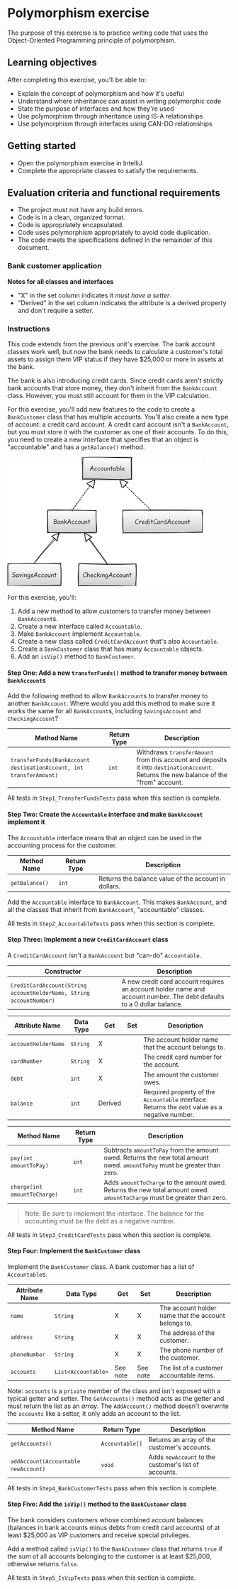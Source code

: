 # Polymorphism exercise

The purpose of this exercise is to practice writing code that uses the Object-Oriented Programming principle of polymorphism.

## Learning objectives

After completing this exercise, you'll be able to:

- Explain the concept of polymorphism and how it's useful
- Understand where inheritance can assist in writing polymorphic code
- State the purpose of interfaces and how they're used
- Use polymorphism through inheritance using IS-A relationships
- Use polymorphism through interfaces using CAN-DO relationships

## Getting started

- Open the polymorphism exercise in IntelliJ.
- Complete the appropriate classes to satisfy the requirements.

## Evaluation criteria and functional requirements

- The project must not have any build errors.
- Code is in a clean, organized format.
- Code is appropriately encapsulated.
- Code uses polymorphism appropriately to avoid code duplication.
- The code meets the specifications defined in the remainder of this document.

### Bank customer application

**Notes for all classes and interfaces**
- "X" in the set column indicates it *must have a setter*.
- "Derived" in the set column indicates the attribute is a derived property and don't require a setter.

### Instructions

This code extends from the previous unit's exercise. The bank account classes work well, but now the bank needs to calculate a customer's total assets to assign them VIP status if they have $25,000 or more in assets at the bank.

The bank is also introducing credit cards. Since credit cards aren't strictly bank accounts that store money, they don't inherit from the `BankAccount` class. However, you must still account for them in the VIP calculation.

For this exercise, you'll add new features to the code to create a `BankCustomer` class that has multiple accounts. You'll also create a new type of account: a credit card account. A credit card account isn't a `BankAccount`, but you must store it with the customer as one of their accounts. To do this, you need to create a new interface that specifies that an object is "accountable" and has a `getBalance()` method.

![Account Class Diagram](./bank-account-java.png)

For this exercise, you'll:

1. Add a new method to allow customers to transfer money between `BankAccount`s.
2. Create a new interface called `Accountable`.
3. Make `BankAccount` implement `Accountable`.
4. Create a new class called `CreditCardAccount` that's also `Accountable`.
5. Create a `BankCustomer` class that has many `Accountable` objects.
6. Add an `isVip()` method to `BankCustomer`.

#### Step One: Add a new `transferFunds()` method to transfer money between `BankAccount`s

Add the following method to allow `BankAccount`s to transfer money to another `BankAccount`. Where would you add this method to make sure it works the same for all `BankAccount`s, including `SavingsAccount` and `CheckingAccount`?

| Method Name                                                         | Return Type | Description                                                                             |
| ------------------------------------------------------------------- | ----------- | --------------------------------------------------------------------------------------- |
| `transferFunds(BankAccount destinationAccount, int transferAmount)` | `int`       | Withdraws `transferAmount` from this account and deposits it into `destinationAccount`. Returns the new balance of the "from" account. |

All tests in `Step1_TransferFundsTests` pass when this section is complete.

#### Step Two: Create the `Accountable` interface and make `BankAccount` implement it

The `Accountable` interface means that an object can be used in the accounting process for the customer.

| Method Name    | Return Type | Description                                          |
| -------------- | ----------- | ---------------------------------------------------- |
| `getBalance()` | `int`       | Returns the balance value of the account in dollars. |

Add the `Accountable` interface to `BankAccount`. This makes `BankAccount`, and all the classes that inherit from `BankAccount`, "accountable" classes.

All tests in `Step2_AccountableTests` pass when this section is complete.

#### Step Three: Implement a new `CreditCardAccount` class

A `CreditCardAccount` isn't a `BankAccount` but "can-do" `Accountable`.

| Constructor                                                         | Description                                                                                                            |
| ------------------------------------------------------------------- | ---------------------------------------------------------------------------------------------------------------------- |
| `CreditCardAccount(String accountHolderName, String accountNumber)` | A new credit card account requires an account holder name and account number. The debt defaults to a 0 dollar balance. |

| Attribute Name      | Data Type | Get     | Set | Description                                                                                      |
| ------------------- | --------- | ------- | --- | ------------------------------------------------------------------------------------------------ |
| `accountHolderName` | `String`  | X       |     | The account holder name that the account belongs to.                                             |
| `cardNumber`        | `String`  | X       |     | The credit card number for the account.                                                          |
| `debt`              | `int`     | X       |     | The amount the customer owes.                                                                    |
| `balance`           | `int`     | Derived |     | Required property of the `Accountable` interface. Returns the `debt` value as a negative number. |

| Method Name                  | Return Type | Description                                                                                                               |
| ---------------------------- | ----------- | ------------------------------------------------------------------------------------------------------------------------- |
| `pay(int amountToPay)`       | `int`       | Subtracts `amountToPay` from the amount owed. Returns the new total amount owed. `amountToPay` must be greater than zero. |
| `charge(int amountToCharge)` | `int`       | Adds `amountToCharge` to the amount owed. Returns the new total amount owed. `amountToCharge` must be greater than zero.  |

> Note: Be sure to implement the interface. The balance for the accounting must be the debt as a negative number.

All tests in `Step3_CreditCardTests` pass when this section is complete.

#### Step Four: Implement the `BankCustomer` class

Implement the `BankCustomer` class. A bank customer has a list of `Accountable`s.

| Attribute Name | Data Type           | Get      | Set      | Description                                          |
| -------------- | ------------------- | -------- | -------- | ---------------------------------------------------- |
| `name`         | `String`            | X        | X        | The account holder name that the account belongs to. |
| `address`      | `String`            | X        | X        | The address of the customer.                         |
| `phoneNumber`  | `String`            | X        | X        | The phone number of the customer.                    |
| `accounts`     | `List<Accountable>` | See note | See note | The list of a customer accountable items.            |

Note: `accounts` is a `private` member of the class and isn't exposed with a typical getter and setter. The `GetAccounts()` method acts as the getter and must return the list as an _array_. The `AddAccount()` method doesn't overwrite the `accounts` like a setter, it only adds an account to the list.

| Method Name                          | Return Type     | Description                                           |
| ------------------------------------ | --------------- | ----------------------------------------------------- |
| `getAccounts()`                      | `Accountable[]` | Returns an array of the customer's accounts.          |
| `addAccount(Accountable newAccount)` | `void`          | Adds `newAccount` to the customer's list of accounts. |

All tests in `Step4_BankCustomerTests` pass when this section is complete.

#### Step Five: Add the `isVip()` method to the `BankCustomer` class

The bank considers customers whose combined account balances (balances in bank accounts minus debts from credit card accounts) of at least $25,000 as VIP customers and receive special privileges.

Add a method called `isVip()` to the `BankCustomer` class that returns `true` if the sum of all accounts belonging to the customer is at least $25,000, otherwise returns `false`.

All tests in `Step5_IsVipTests` pass when this section is complete.
